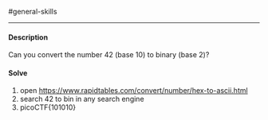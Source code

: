 #general-skills
<hr>

#### Description

Can you convert the number 42 (base 10) to binary (base 2)?

#### Solve
1. open https://www.rapidtables.com/convert/number/hex-to-ascii.html
2. search 42 to bin in any search engine
3. picoCTF{101010}